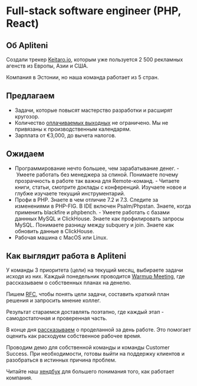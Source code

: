# Full-stack software engineer (PHP, React)

## Об Apliteni

Создали трекер [Keitaro.io](https://keitaro.io), которым уже пользуется 2 500 рекламных агенств из Европы, Азии и США. 

Компания в Эстонии, но наша команда работает из 5 стран. 


## Предлагаем

- Задачи, которые повысят мастерство разработки и расширят кругозор.
- Количество [оплачиваемых выходных](https://handbook.apliteni.com/perks.html#days-off) не ограничено. Мы не привязаны к производственным календарям. 
- Зарплата от €3,000, до вычета налогов.

## Ожидаем

- Программирование нечто большее, чем зарабатывание денег.
- Умеете работать без менеджера за спиной. Понимаете почему прозрачность в работе так важна для Remote-команд.
- Читаете книги, статьи, смотрите доклады с конференций. Изучаете новое и глубже изучаете текущий инструментарий. 
- Профи в PHP. Знаете в чем отличие 7.2 и 7.3. Cледите за изменениями в PHP-FIG. В IDE включен Psalm/Phpstan. Знаете, когда применить blackfire и phpbench.
- Умеете работать с базами даннных MySQL и ClickHouse. Знаете как профилировать запросы MySQL. Понимаете разницу между subquery и join. Знаете как обновить данные в ClickHouse.
- Рабочая машина с MacOS или Linux. 

## Как выглядит работа в Apliteni

У команды 3 приоритета (цели) на текущий месяц, выбираете задачи исходя из них. Каждый понедельник проводится [Warmup Meeting](https://handbook.apliteni.com/communication.html#weekly-warmup-meeting), где рассказываем о собственных планах на денелю.

Пишем [RFC](https://handbook.apliteni.com/how-we-work/rfc.html), чтобы понять цели задачи, составить краткий план решения и запросить мнение коллег.

Результат стараемся доставлять поэтапно, где каждый этап - самодостаточная и проверенная часть. 

В конце дня [рассказываем](https://handbook.apliteni.com/communication.html#automatic-daily-what-did-you-work-on-today) о проделанной за день работе. Это помогает оценить как расходуем собственное рабочее время.

Проводим демо для собственной команды и команды Customer Success. При необходимости, готовы выйти на поддержку клиентов и разобраться в истинных причина проблем.

Читайте наш [хендбук](https://handbook.apliteni.com/) для большего понимания того, как работает компания. 
